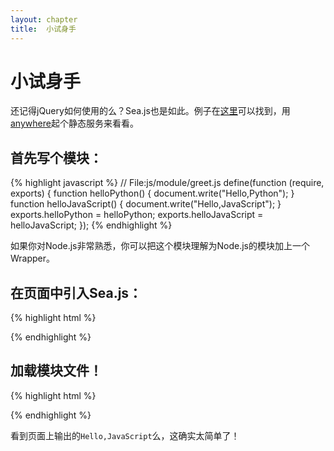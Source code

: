 ```yaml
---
layout: chapter
title:  小试身手
---
```


# 小试身手

还记得jQuery如何使用的么？Sea.js也是如此。例子在[这里](https://github.com/Bodule/HelloSea.js/blob/master/getting-started)可以找到，用[anywhere](https://github.com/JacksonTian/anywhere)起个静态服务来看看。

## 首先写个模块：

{% highlight javascript %}
// File:js/module/greet.js
define(function (require, exports) {
    function helloPython() {
        document.write("Hello,Python");
    }
    function helloJavaScript() {
        document.write("Hello,JavaScript");
    }
    exports.helloPython = helloPython;
    exports.helloJavaScript = helloJavaScript;
});
{% endhighlight %}

如果你对Node.js非常熟悉，你可以把这个模块理解为Node.js的模块加上一个Wrapper。

## 在页面中引入Sea.js：

{% highlight html %}
<!-- File:index.html -->
<!DOCTYPE HTML>
<html lang="en">
<head>
    <meta charset="UTF-8">
    <title>Getting start width Sea.js</title>
    <!-- 引入seajs-->
    <script src="/js/sea.js"></script>
</head>
<body>
    
</body>
</html>
{% endhighlight %}

## 加载模块文件！

{% highlight html %}
<!DOCTYPE HTML>
<html lang="en">
<head>
    <meta charset="UTF-8">
    <title>Getting start width Sea.js</title>
    <!-- 引入seajs-->
    <script src="/js/sea.js"></script>
    <script>
        seajs.use(['/js/module/greet'], function (Greet) {
            Greet.helloJavaScript()
        })
    </script>
</head>
<body>

</body>
</html>
{% endhighlight %}

看到页面上输出的`Hello,JavaScript`么，这确实太简单了！
